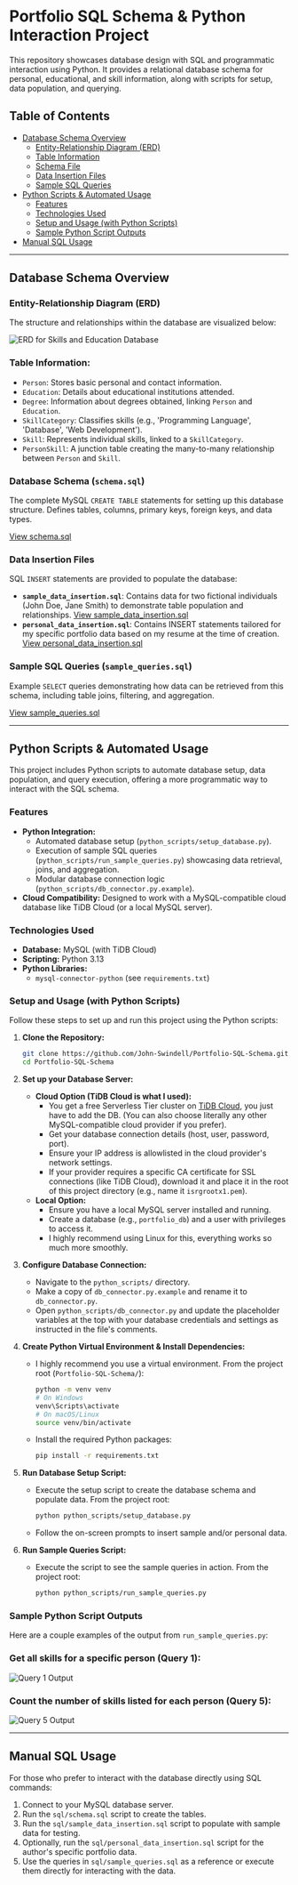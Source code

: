 # Portfolio SQL Schema & Python Interaction Project

This repository showcases database design with SQL and programmatic interaction using Python. It provides a relational database schema for personal, educational, and skill information, along with scripts for setup, data population, and querying.

## Table of Contents
* [Database Schema Overview](#database-schema-overview)
    * [Entity-Relationship Diagram (ERD)](#entity-relationship-diagram-erd)
    * [Table Information](#table-information)
    * [Schema File](#database-schema-schemasql)
    * [Data Insertion Files](#data-insertion-files)
    * [Sample SQL Queries](#sample-sql-queries-sample_queriessql)
* [Python Scripts & Automated Usage](#python-scripts--automated-usage)
    * [Features](#features)
    * [Technologies Used](#technologies-used)
    * [Setup and Usage (with Python Scripts)](#setup-and-usage-with-python-scripts)
    * [Sample Python Script Outputs](#sample-python-script-outputs)
* [Manual SQL Usage](#manual-sql-usage)

---

## Database Schema Overview

### Entity-Relationship Diagram (ERD)

The structure and relationships within the database are visualized below:

![ERD for Skills and Education Database](/erd/main-erd-black-background.png)

### Table Information:

* `Person`: Stores basic personal and contact information.
* `Education`: Details about educational institutions attended.
* `Degree`: Information about degrees obtained, linking `Person` and `Education`.
* `SkillCategory`: Classifies skills (e.g., 'Programming Language', 'Database', 'Web Development').
* `Skill`: Represents individual skills, linked to a `SkillCategory`.
* `PersonSkill`: A junction table creating the many-to-many relationship between `Person` and `Skill`.

### Database Schema (`schema.sql`)

The complete MySQL `CREATE TABLE` statements for setting up this database structure. Defines tables, columns, primary keys, foreign keys, and data types.

[View schema.sql](/sql/schema.sql)

### Data Insertion Files

SQL `INSERT` statements are provided to populate the database:

* **`sample_data_insertion.sql`**: Contains data for two fictional individuals (John Doe, Jane Smith) to demonstrate table population and relationships.
  [View sample_data_insertion.sql](/sql/sample_data_insertion.sql)
* **`personal_data_insertion.sql`**: Contains INSERT statements tailored for my specific portfolio data based on my resume at the time of creation.
  [View personal_data_insertion.sql](/sql/personal_data_insertion.sql)

### Sample SQL Queries (`sample_queries.sql`)

Example `SELECT` queries demonstrating how data can be retrieved from this schema, including table joins, filtering, and aggregation.

[View sample_queries.sql](/sql/sample_queries.sql)

---

## Python Scripts & Automated Usage

This project includes Python scripts to automate database setup, data population, and query execution, offering a more programmatic way to interact with the SQL schema.

### Features

* **Python Integration:**
    * Automated database setup (`python_scripts/setup_database.py`).
    * Execution of sample SQL queries (`python_scripts/run_sample_queries.py`) showcasing data retrieval, joins, and aggregation.
    * Modular database connection logic (`python_scripts/db_connector.py.example`).
* **Cloud Compatibility:** Designed to work with a MySQL-compatible cloud database like TiDB Cloud (or a local MySQL server).

### Technologies Used

* **Database:** MySQL (with TiDB Cloud)
* **Scripting:** Python 3.13
* **Python Libraries:**
    * `mysql-connector-python` (see `requirements.txt`)

### Setup and Usage (with Python Scripts)

Follow these steps to set up and run this project using the Python scripts:

1.  **Clone the Repository:**
    ```bash
    git clone https://github.com/John-Swindell/Portfolio-SQL-Schema.git
    cd Portfolio-SQL-Schema
    ```

2.  **Set up your Database Server:**
    * **Cloud Option (TiDB Cloud is what I used):**
        * You get a free Serverless Tier cluster on [TiDB Cloud](https://tidbcloud.com/), you just have to add the DB. (You can also choose literally any other MySQL-compatible cloud provider if you prefer).
        * Get your database connection details (host, user, password, port).
        * Ensure your IP address is allowlisted in the cloud provider's network settings.
        * If your provider requires a specific CA certificate for SSL connections (like TiDB Cloud), download it and place it in the root of this project directory (e.g., name it `isrgrootx1.pem`).
    * **Local Option:**
        * Ensure you have a local MySQL server installed and running.
        * Create a database (e.g., `portfolio_db`) and a user with privileges to access it.
        * I highly recommend using Linux for this, everything works so much more smoothly.

3.  **Configure Database Connection:**
    * Navigate to the `python_scripts/` directory.
    * Make a copy of `db_connector.py.example` and rename it to `db_connector.py`.
    * Open `python_scripts/db_connector.py` and update the placeholder variables at the top with your database credentials and settings as instructed in the file's comments.

4.  **Create Python Virtual Environment & Install Dependencies:**
    * I highly recommend you use a virtual environment. From the project root (`Portfolio-SQL-Schema/`):
        ```bash
        python -m venv venv
        # On Windows
        venv\Scripts\activate
        # On macOS/Linux
        source venv/bin/activate
        ```
    * Install the required Python packages:
        ```bash
        pip install -r requirements.txt
        ```

5.  **Run Database Setup Script:**
    * Execute the setup script to create the database schema and populate data. From the project root:
        ```bash
        python python_scripts/setup_database.py
        ```
    * Follow the on-screen prompts to insert sample and/or personal data.

6.  **Run Sample Queries Script:**
    * Execute the script to see the sample queries in action. From the project root:
        ```bash
        python python_scripts/run_sample_queries.py
        ```

### Sample Python Script Outputs

Here are a couple examples of the output from `run_sample_queries.py`:

### **Get all skills for a specific person (Query 1):**

![Query 1 Output](/script_output_images/query_1.PNG) 

### **Count the number of skills listed for each person (Query 5):**

![Query 5 Output](/script_output_images/query_5.PNG)

---

## Manual SQL Usage

For those who prefer to interact with the database directly using SQL commands:

1.  Connect to your MySQL database server.
2.  Run the `sql/schema.sql` script to create the tables.
3.  Run the `sql/sample_data_insertion.sql` script to populate with sample data for testing.
4.  Optionally, run the `sql/personal_data_insertion.sql` script for the author's specific portfolio data.
5.  Use the queries in `sql/sample_queries.sql` as a reference or execute them directly for interacting with the data.

